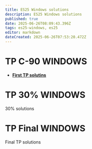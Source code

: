 ```yaml
---
title: ES25 Windows solutions
description: ES25 Windows solutions
published: true
date: 2025-06-26T08:09:43.396Z
tags: es25-windows, es25
editor: markdown
dateCreated: 2025-06-26T07:53:20.472Z
---
```


# TP C-90 WINDOWS
- **[First TP solutins](/solutions/windows/win-1st-sol)**

# TP 30% WINDOWS
30% solutions

# TP Final WINDOWS
Final TP solutions